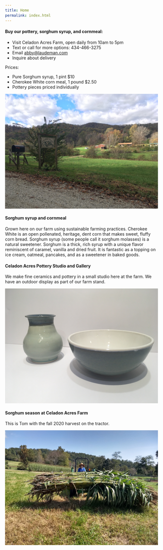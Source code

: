 ```yaml
---
title: Home
permalink: index.html
---
```


#### Buy our pottery, sorghum syrup, and cornmeal:

- Visit Celadon Acres Farm, open daily from 10am to 5pm
- Text or call for more options: 434-466-3275
- Email <abby@laudeman.com>
- Inquire about delivery

Prices:

- Pure Sorghum syrup, 1 pint $10
- Cherokee White corn meal, 1 pound $2.50
- Pottery pieces priced individually

![](/image/IMG_1318.JPG)


#### Sorghum syrup and cornmeal

Grown here on our farm using sustainable farming practices. Cherokee White is an open pollenated, heritage,
dent corn that makes sweet, fluffy corn bread. Sorghum syrup (some people call it sorghum molasses) is a
natural sweetener. Sorghum is a thick, rich syrup with a unique flavor reminiscent of caramel, vanilla and
dried fruit. It is fantastic as a topping on ice cream, oatmeal, pancakes, and as a sweetener in baked goods.

#### Celadon Acres Pottery Studio and Gallery

We make fine ceramics and pottery in a small studio here at the farm. We have an outdoor display as part of our farm stand. 

![](/image/IMG_1439.JPG)

#### Sorghum season at Celadon Acres Farm

This is Tom with the fall 2020 harvest on the tractor.

![](/image/IMG_20201004_114716271_HDR.jpg)



